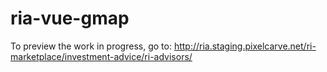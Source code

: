 # ria-vue-gmap
To preview the work in progress, go to: http://ria.staging.pixelcarve.net/ri-marketplace/investment-advice/ri-advisors/
